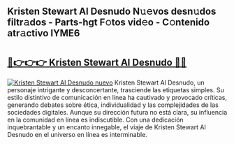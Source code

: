 ## Kristen Stewart Al Desnudo N𝚞𝚎vos desn𝚞dos filtr𝚊dos - Parts-hgt F𝚘tos vid𝚎o - C𝚘ntenido atr𝚊ctivo IYME6

# <h2><a href="http://mbcwvc.tromn.icu/?c=Kristen+Stewart+Al+Desnudo">🔗👉👉👉 Kristen Stewart Al Desnudo 🔗🔗</a></h2>

[![Kristen Stewart Al Desnudo nuevo](https://i.imgur.com/pEAQMta.gif)](http://mbcwvc.tromn.icu/?c=Kristen+Stewart+Al+Desnudo)
Kristen Stewart Al Desnudo, un personaje intrigante y desconcertante, trasciende las etiquetas simples. Su estilo distintivo de comunicación en línea ha cautivado y provocado críticas, generando debates sobre ética, individualidad y las complejidades de las sociedades digitales. Aunque su dirección futura no está clara, su influencia en la comunidad en línea es indiscutible. Con una dedicación inquebrantable y un encanto innegable, el viaje de Kristen Stewart Al Desnudo en el universo en línea es interminable.
